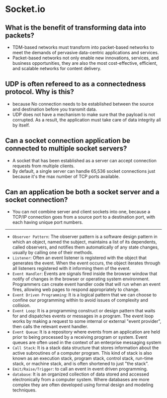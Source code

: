 # Socket.io

## What is the benefit of transforming data into packets?
- TDM-based networks must transform into packet-based networks to meet the demands of pervasive data-centric applications and services.
- Packet-based networks not only enable new innovations, services, and business opportunities, they are also the most cost-effective, efficient, and scalable networks for content delivery.
## UDP is often refereed to as a connectedness protocol. Why is this?
- because No connection needs to be established between the source and destination before you transmit data.
- UDP does not have a mechanism to make sure that the payload is not corrupted. As a result, the application must take care of data integrity all by itself.
## Can a socket connection application be connected to multiple socket servers?
- A socket that has been established as a server can accept connection requests from multiple clients.
- By default, a single server can handle 65,536 socket connections just because it's the max number of TCP ports available.
## Can an application be both a socket server and a socket connection?
- You can not combine server and client sockets into one, because a TCP/IP connection goes from a source port to a destination port, with each having unique port numbers.

--- 

- `Observer Pattern`: The observer pattern is a software design pattern in which an object, named the subject, maintains a list of its dependents, called observers, and notifies them automatically of any state changes, usually by calling one of their methods.
- `Listener`: Often an event listener is registered with the object that generates the event. When the event occurs, the object iterates through all listeners registered with it informing them of the event.
- `Event Handler`: Events are signals fired inside the browser window that notify of changes in the browser or operating system environment. Programmers can create event handler code that will run when an event fires, allowing web pages to respond appropriately to change.
- `Event Driven Programming`: It is a logical pattern that we can choose to confine our programming within to avoid issues of complexity and collision.
- `Event Loop`: It is a programming construct or design pattern that waits for and dispatches events or messages in a program. The event loop works by making a request to some internal or external "event provider", then calls the relevant event handler.
- `Event Queue`: It is a repository where events from an application are held prior to being processed by a receiving program or system. Event queues are often used in the context of an enterprise messaging system
- `Call Stack`: It is a stack data structure that stores information about the active subroutines of a computer program. This kind of stack is also known as an execution stack, program stack, control stack, run-time stack, or machine stack, and is often shortened to just "the stack".
- `Emit/Raise/Trigger`: to call an event in event driven programming. 
- `database`: It is an organized collection of data stored and accessed electronically from a computer system. Where databases are more complex they are often developed using formal design and modeling techniques.

